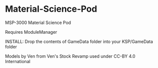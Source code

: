 # Material-Science-Pod
MSP-3000 Material Science Pod

Requires ModuleManager

INSTALL:
Drop the contents of GameData folder into your KSP/GameData folder

Models by Ven from Ven's Stock Revamp used under CC-BY 4.0 International
